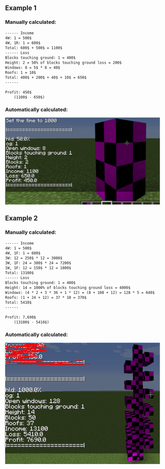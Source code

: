 ## Example 1

### Manually calculated:

```
------ Income
4W: 1 = 500$
4W, 1R: 1 = 600$
Total: 600$ + 500$ = 1100$
------ Loss
Blocks touching ground: 1 = 400$
Height: 2 = 50% of blocks touching ground loss = 200$
Windows: 8 = 5$ * 8 = 40$
Roofs: 1 = 10$
Total: 400$ + 200$ + 40$ + 10$ = 650$
------

Profit: 450$
    (1100$ - 650$)
```

### Automatically calculated:

![](./example1.png)

## Example 2

### Manually calculated:

```
------ Income
4W: 1 = 500$
4W, 1F: 1 = 600$
3W: 12 = 250$ * 12 = 3000$
3W, 1F: 24 = 300$ * 24 = 7200$
1W, 1F: 12 = 150$ * 12 = 1800$
Total: 13100$
------ Loss
Blocks touching ground: 1 = 400$
Height: 14 = 1000% of blocks touching ground loss = 4000$
Windows: (4 * 2 + 3 * 36 + 1 * 12) = (8 + 108 + 12) = 128 * 5 = 640$
Roofs: (1 + 24 + 12) = 37 * 10 = 370$
Total: 5410$
------

Profit: 7,690$
	(13100$ - 5410$) 
```

### Automatically calculated:

![](./example2.png)
